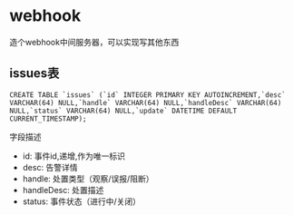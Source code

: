 # webhook
造个webhook中间服务器，可以实现写其他东西


## issues表
```
CREATE TABLE `issues` (`id` INTEGER PRIMARY KEY AUTOINCREMENT,`desc` VARCHAR(64) NULL,`handle` VARCHAR(64) NULL,`handleDesc` VARCHAR(64) NULL,`status` VARCHAR(64) NULL,`update` DATETIME DEFAULT CURRENT_TIMESTAMP);
```
字段描述
- id: 事件id,递增,作为唯一标识
- desc: 告警详情
- handle: 处置类型（观察/误报/阻断）
- handleDesc: 处置描述
- status: 事件状态（进行中/关闭）
